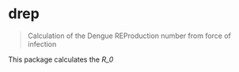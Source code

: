 # drep
> Calculation of the Dengue REProduction number from force of infection

This package calculates the *R_0*

